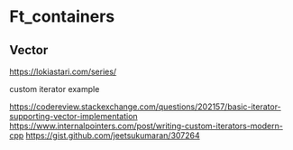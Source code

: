 # Ft_containers

## Vector
https://lokiastari.com/series/

custom iterator example

https://codereview.stackexchange.com/questions/202157/basic-iterator-supporting-vector-implementation
https://www.internalpointers.com/post/writing-custom-iterators-modern-cpp
https://gist.github.com/jeetsukumaran/307264
